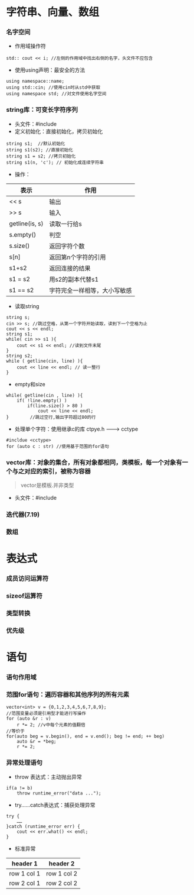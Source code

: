
# 字符串、向量、数组
### 名字空间
- 作用域操作符

```
std:: cout << i; //左侧的作用域中找出右侧的名字，头文件不应包含
```
- 使用using声明：最安全的方法

```
using namespace::name;  
using std::cin; //使用cin时从std中获取
using namespace std; //对文件使用名字空间
```
### string库：可变长字符序列
- 头文件：#include <string>
- 定义初始化：直接初始化，拷贝初始化

```
string s1;  //默认初始化
string s1(s2); //直接初始化
string s1 = s2; //拷贝初始化
string s1(n, 'c'); // 初始化成连续字符串
```
- 操作：

表示 | 作用
---|---
<< s | 输出
>> s | 输入
getline(is, s)| 读取一行给s
s.empty() | 判空
s.size() | 返回字符个数
s[n] | 返回第n个字符的引用
s1+s2 | 返回连接的结果
s1 = s2 | 用s2的副本代替s1
s1 == s2 | 字符完全一样相等，大小写敏感
- 读取string

```
string s;
cin >> s; //跳过空格，从第一个字符开始读取，读到下一个空格为止
cout << s << endl;
string s1;
while( cin >> s1 ){
    cout << s1 << endl; //读到文件末尾
}
string s2;
while ( getline(cin, line) ){
    cout << line << endl; // 读一整行
}
```
- empty和size

```
while( getline(cin , line) ){
    if( !line.empty() )
        if(line.size() > 80 )
            cout << line << endl;
}        //跳过空行,输出字符超过80的行
```
- 处理单个字符：使用继承c的库 ctpye.h ---> cctype

```
#incldue <cctype>
for (auto c : str) //使用基于范围的for语句
```

### vector库：对象的集合，所有对象都相同，类模板，每一个对象有一个与之对应的索引，被称为容器
> vector是模板.并非类型

- 头文件：#include <vector>

### 迭代器(7.19)

### 数组

# 表达式
### 成员访问运算符

### sizeof运算符

### 类型转换

### 优先级

# 语句
### 语句作用域
### 范围for语句：遍历容器和其他序列的所有元素
```
vector<int> v = {0,1,2,3,4,5,6,7,8,9};
//范围变量必须是引用型才能进行写操作
for (auto &r : v)
    r *= 2; //v中每个元素的值翻倍
//等价于
for(auto beg = v.begin(), end = v.end(); beg != end; ++ beg)
    auto &r = *beg;
    r *= 2;
```


### 异常处理语句
- throw 表达式：主动抛出异常

```
if(a != b)
    throw runtime_error("data ...");
```
- try……catch表达式：捕获处理异常

```
try {
    ……
}catch (runtime_error err) {
    cout << err.what() << endl;
}
```
- 标准异常

header 1 | header 2
---|---
row 1 col 1 | row 1 col 2
row 2 col 1 | row 2 col 2
